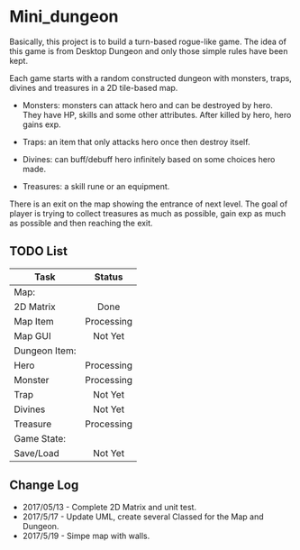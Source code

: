 # Mini_dungeon
Basically, this project is to build a turn-based rogue-like game. The idea of this game is from Desktop Dungeon and only those simple rules have been kept.

Each game starts with a random constructed dungeon with monsters, traps, divines and treasures in a 2D tile-based map.

  * Monsters: monsters can attack hero and can be destroyed by hero. They have HP, skills and some other attributes. After   killed by hero, hero gains exp.

  * Traps: an item that only attacks hero once then destroy itself.

  * Divines: can buff/debuff hero infinitely based on some choices hero made.

  * Treasures: a skill rune or an equipment.

There is an exit on the map showing the entrance of next level. The goal of player is trying to collect treasures as much as possible, gain exp as much as possible and then reaching the exit.

## TODO List
| Task          | Status     |
| ------------- |:----------:|
| Map:          |            |
| 2D Matrix     | Done       |
| Map Item      | Processing | 
| Map GUI       | Not Yet    | 
| Dungeon Item: |            | 
| Hero          | Processing | 
| Monster       | Processing | 
| Trap          | Not Yet    | 
| Divines       | Not Yet    | 
| Treasure      | Processing | 
| Game State:   |            |
| Save/Load     | Not Yet    |

## Change Log
  * 2017/05/13 - Complete 2D Matrix and unit test.
  * 2017/5/17 - Update UML, create several Classed for the Map and Dungeon.
  * 2017/5/19 - Simpe map with walls.

